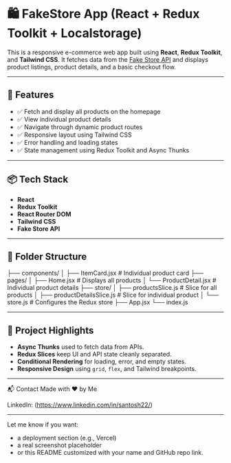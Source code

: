 # 🛍️ FakeStore App (React + Redux Toolkit + Localstorage)

This is a responsive e-commerce web app built using **React**, **Redux Toolkit**, and **Tailwind CSS**. It fetches data from the [Fake Store API](https://fakestoreapi.com/) and displays product listings, product details, and a basic checkout flow.

---

## 🚀 Features

- ✅ Fetch and display all products on the homepage
- ✅ View individual product details
- ✅ Navigate through dynamic product routes
- ✅ Responsive layout using Tailwind CSS
- ✅ Error handling and loading states
- ✅ State management using Redux Toolkit and Async Thunks

---

## 📦 Tech Stack

- **React**
- **Redux Toolkit**
- **React Router DOM**
- **Tailwind CSS**
- **Fake Store API**

---

## 📁 Folder Structure

├── components/
│ ├── ItemCard.jsx # Individual product card
├── pages/
│ ├── Home.jsx # Displays all products
│ └── ProductDetail.jsx # Individual product details
├── store/
│ ├── productsSlice.js # Slice for all products
│ ├── productDetailsSlice.js # Slice for individual product
│ └── store.js # Configures the Redux store
├── App.jsx
└── index.js


---

## 🧠 Project Highlights

- **Async Thunks** used to fetch data from APIs.
- **Redux Slices** keep UI and API state cleanly separated.
- **Conditional Rendering** for loading, error, and empty states.
- **Responsive Design** using `grid`, `flex`, and Tailwind breakpoints.

---

📬 Contact
Made with ❤️ by Me

LinkedIn: (https://www.linkedin.com/in/santosh22/)

---

Let me know if you want:
- a deployment section (e.g., Vercel)
- a real screenshot placeholder
- or this README customized with your name and GitHub repo link.

